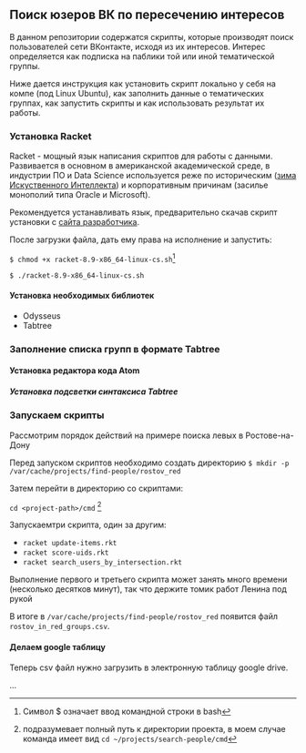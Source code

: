 ## Поиск юзеров ВК по пересечению интересов

В данном репозитории содержатся скрипты, которые производят поиск пользователей сети ВКонтакте, исходя из их интересов. Интерес определяется как подписка на паблики той или иной тематической группы.

Ниже дается инструкция как установить скрипт локально у себя на компе (под Linux Ubuntu), как заполнить данные о тематических группах, как запустить скрипты и как использовать результат их работы.

### Установка Racket

Racket - мощный язык написания скриптов для работы с данными. Развивается в основном в американской академической среде, в индустрии ПО и Data Science используется реже по историческим ([зима Искуственного Интеллекта](https://ru.wikipedia.org/wiki/%D0%97%D0%B8%D0%BC%D0%B0_%D0%B8%D1%81%D0%BA%D1%83%D1%81%D1%81%D1%82%D0%B2%D0%B5%D0%BD%D0%BD%D0%BE%D0%B3%D0%BE_%D0%B8%D0%BD%D1%82%D0%B5%D0%BB%D0%BB%D0%B5%D0%BA%D1%82%D0%B0)) и корпоративным причинам (засилье монополий типа Oracle и Microsoft).

Рекомендуется устанавливать язык, предварительно скачав скрипт установки с [сайта разработчика](https://racket-lang.org/download/).

После загрузки файла, дать ему права на исполнение и запустить:

`$ chmod +x racket-8.9-x86_64-linux-cs.sh`[^1]

`$ ./racket-8.9-x86_64-linux-cs.sh`



#### Установка необходимых библиотек

* Odysseus
* Tabtree

### Заполнение списка групп в формате Tabtree

#### Установка редактора кода Atom

##### Установка подсветки синтаксиса Tabtree

### Запускаем скрипты

Рассмотрим порядок действий на примере поиска левых в Ростове-на-Дону

Перед запуском скриптов необходимо создать директорию
`$ mkdir -p /var/cache/projects/find-people/rostov_red`

Затем перейти в директорию со скриптами:

`cd <project-path>/cmd` [^2]

Запускаемтри скрипта, один за другим:

- `racket update-items.rkt`
- `racket score-uids.rkt`
- `racket search_users_by_intersection.rkt`

Выполнение первого и третьего скрипта может занять много времени (несколько десятков минут), так что держите томик работ Ленина под рукой

В итоге в `/var/cache/projects/find-people/rostov_red` появится файл `rostov_in_red_groups.csv`.

#### Делаем google таблицу

Теперь csv файл нужно загрузить в электронную таблицу google drive.

...


[^1]: Символ $ означает ввод командной строки в bash
[^2]: <project-path> подразумевает полный путь к директории проекта, в моем случае команда имеет вид `cd ~/projects/search-people/cmd`
